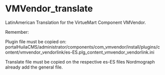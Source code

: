 # VMVendor_translate
LatinAmerican Translation for the VirtueMart Component VMVendor. 

Remember:

Plugin file must be copied on:
portalHuilaCMS/administrator/components/com_vmvendor/install/plugins/content/vmvendor_vendorlink/es-ES.plg_content_vmvendor_vendorlink.ini 

Translate file must be copied on the respective es-ES files
Nordmograph already add the general file.
 
